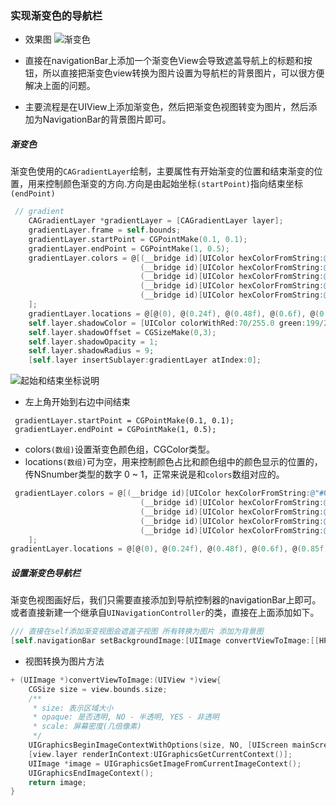 ### 实现渐变色的导航栏

*   效果图
![渐变色](https://upload-images.jianshu.io/upload_images/1483397-295fc53d25f4af5f.png?imageMogr2/auto-orient/strip%7CimageView2/2/w/240)


*   直接在navigationBar上添加一个渐变色View会导致遮盖导航上的标题和按钮，所以直接把渐变色view转换为图片设置为导航栏的背景图片，可以很方便解决上面的问题。

*   主要流程是在UIView上添加渐变色，然后把渐变色视图转变为图片，然后添加为NavigationBar的背景图片即可。

##### 渐变色

渐变色使用的`CAGradientLayer`绘制，主要属性有开始渐变的位置和结束渐变的位置，用来控制颜色渐变的方向.方向是由起始坐标`(startPoint)`指向结束坐标`(endPoint)`

```objective-c
 // gradient
    CAGradientLayer *gradientLayer = [CAGradientLayer layer];
    gradientLayer.frame = self.bounds;
    gradientLayer.startPoint = CGPointMake(0.1, 0.1);
    gradientLayer.endPoint = CGPointMake(1, 0.5);
    gradientLayer.colors = @[(__bridge id)[UIColor hexColorFromString:@"#00ADDE"].CGColor,
                             (__bridge id)[UIColor hexColorFromString:@"#00B8D6"].CGColor,
                             (__bridge id)[UIColor hexColorFromString:@"#00CAC9"].CGColor,
                             (__bridge id)[UIColor hexColorFromString:@"#00D6C1"].CGColor,
                             (__bridge id)[UIColor hexColorFromString:@"#00E0B8"].CGColor
    ];
    gradientLayer.locations = @[@(0), @(0.24f), @(0.48f), @(0.6f), @(0.85f)];
    self.layer.shadowColor = [UIColor colorWithRed:70/255.0 green:199/255.0 blue:200/255.0 alpha:0.5].CGColor;
    self.layer.shadowOffset = CGSizeMake(0,3);
    self.layer.shadowOpacity = 1;
    self.layer.shadowRadius = 9;
    [self.layer insertSublayer:gradientLayer atIndex:0];
```
![起始和结束坐标说明](https://upload-images.jianshu.io/upload_images/1483397-571d56d01b617b55.png?imageMogr2/auto-orient/strip%7CimageView2/2/w/240)
* 左上角开始到右边中间结束
```
 gradientLayer.startPoint = CGPointMake(0.1, 0.1);
 gradientLayer.endPoint = CGPointMake(1, 0.5);
```
* colors`(数组)`设置渐变色颜色组，CGColor类型。
* locations`(数组)`可为空，用来控制颜色占比和颜色组中的颜色显示的位置的，传NSnumber类型的数字 0 ~ 1，正常来说是和`colors`数组对应的。
```objective-c
 gradientLayer.colors = @[(__bridge id)[UIColor hexColorFromString:@"#00ADDE"].CGColor,
                             (__bridge id)[UIColor hexColorFromString:@"#00B8D6"].CGColor,
                             (__bridge id)[UIColor hexColorFromString:@"#00CAC9"].CGColor,
                             (__bridge id)[UIColor hexColorFromString:@"#00D6C1"].CGColor,
                             (__bridge id)[UIColor hexColorFromString:@"#00E0B8"].CGColor
    ];
gradientLayer.locations = @[@(0), @(0.24f), @(0.48f), @(0.6f), @(0.85f)];
```
##### 设置渐变色导航栏
渐变色视图画好后，我们只需要直接添加到导航控制器的navigationBar上即可。或者直接新建一个继承自`UINavigationController`的类，直接在上面添加如下。
```objective-c
/// 直接在self添加渐变视图会遮盖子视图 所有转换为图片 添加为背景图
[self.navigationBar setBackgroundImage:[UIImage convertViewToImage:[[HPNavigationBar alloc]initWithFrame:CGRectMake(0, -STATUS_BAR_HEIGHT, MN_WIDTH, NAVIGATION_HRIGHT)]] forBarMetrics:UIBarMetricsDefault];
```
* 视图转换为图片方法

```objective-c
+ (UIImage *)convertViewToImage:(UIView *)view{
    CGSize size = view.bounds.size;
    /**
     * size: 表示区域大小
     * opaque: 是否透明, NO - 半透明, YES - 非透明
     * scale: 屏幕密度(几倍像素)
     */
    UIGraphicsBeginImageContextWithOptions(size, NO, [UIScreen mainScreen].scale);
    [view.layer renderInContext:UIGraphicsGetCurrentContext()];
    UIImage *image = UIGraphicsGetImageFromCurrentImageContext();
    UIGraphicsEndImageContext();
    return image;
}
```